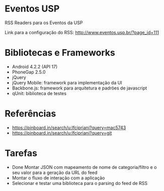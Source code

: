 # Eventos USP

RSS Readers para os Eventos da USP

Link para a configuração do RSS: http://www.eventos.usp.br/?page_id=111

# Bibliotecas e Frameworks

* Android 4.2.2 (API 17)
* PhoneGap 2.5.0
* jQuery
* jQuery Mobile: framework para implementação da UI
* Backbone.js: framework para arquitetura e padrões de javascript
* qUnit: biblioteca de testes

# Referências

* https://pinboard.in/search/u:lfcipriani?query=mac5743
* https://pinboard.in/search/u:lfcipriani?query=git

# Tarefas

* Done Montar JSON com mapeamento de nome de categoria/filtro e o seu valor para a geração da URL do feed
* Montar o fluxo de interação com a aplicação
* Selecionar e testar uma biblioteca para o parsing do feed de RSS
